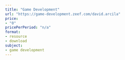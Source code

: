 ```yaml
---
title: "Game Development"
url: "https://game-development.zeef.com/david.arcila"
price: 
- "0"
pricePerPeriod: "n/a"
format: 
- resource
- download
subject: 
- game development
---
```

